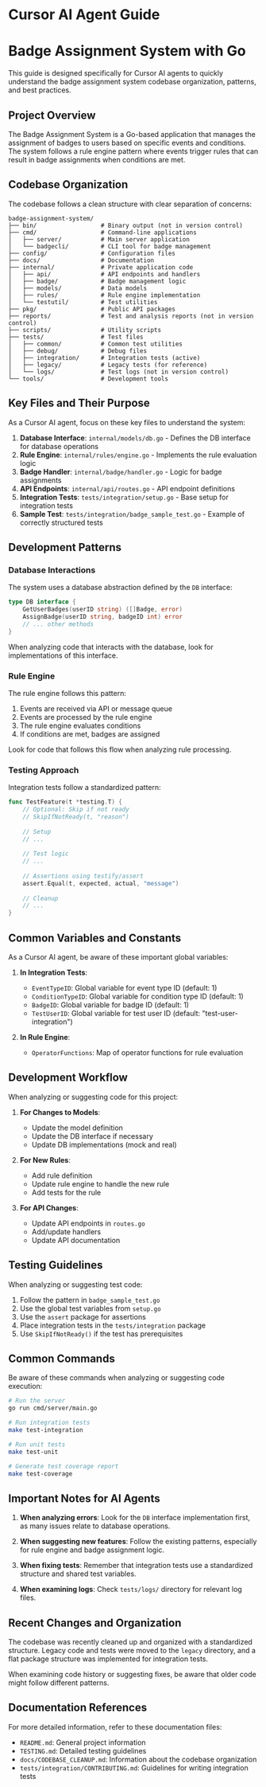 # Cursor AI Agent Guide
# Badge Assignment System with Go

This guide is designed specifically for Cursor AI agents to quickly understand the badge assignment system codebase organization, patterns, and best practices.

## Project Overview

The Badge Assignment System is a Go-based application that manages the assignment of badges to users based on specific events and conditions. The system follows a rule engine pattern where events trigger rules that can result in badge assignments when conditions are met.

## Codebase Organization

The codebase follows a clean structure with clear separation of concerns:

```
badge-assignment-system/
├── bin/                  # Binary output (not in version control)
├── cmd/                  # Command-line applications
│   ├── server/           # Main server application
│   └── badgecli/         # CLI tool for badge management
├── config/               # Configuration files
├── docs/                 # Documentation
├── internal/             # Private application code
│   ├── api/              # API endpoints and handlers
│   ├── badge/            # Badge management logic
│   ├── models/           # Data models
│   ├── rules/            # Rule engine implementation
│   └── testutil/         # Test utilities
├── pkg/                  # Public API packages
├── reports/              # Test and analysis reports (not in version control)
├── scripts/              # Utility scripts
├── tests/                # Test files
│   ├── common/           # Common test utilities
│   ├── debug/            # Debug files
│   ├── integration/      # Integration tests (active)
│   ├── legacy/           # Legacy tests (for reference)
│   └── logs/             # Test logs (not in version control)
└── tools/                # Development tools
```

## Key Files and Their Purpose

As a Cursor AI agent, focus on these key files to understand the system:

1. **Database Interface**: `internal/models/db.go` - Defines the DB interface for database operations
2. **Rule Engine**: `internal/rules/engine.go` - Implements the rule evaluation logic
3. **Badge Handler**: `internal/badge/handler.go` - Logic for badge assignments
4. **API Endpoints**: `internal/api/routes.go` - API endpoint definitions
5. **Integration Tests**: `tests/integration/setup.go` - Base setup for integration tests
6. **Sample Test**: `tests/integration/badge_sample_test.go` - Example of correctly structured tests

## Development Patterns

### Database Interactions

The system uses a database abstraction defined by the `DB` interface:

```go
type DB interface {
    GetUserBadges(userID string) ([]Badge, error)
    AssignBadge(userID string, badgeID int) error
    // ... other methods
}
```

When analyzing code that interacts with the database, look for implementations of this interface.

### Rule Engine

The rule engine follows this pattern:

1. Events are received via API or message queue
2. Events are processed by the rule engine
3. The rule engine evaluates conditions
4. If conditions are met, badges are assigned

Look for code that follows this flow when analyzing rule processing.

### Testing Approach

Integration tests follow a standardized pattern:

```go
func TestFeature(t *testing.T) {
    // Optional: Skip if not ready
    // SkipIfNotReady(t, "reason")
    
    // Setup
    // ...
    
    // Test logic
    // ...
    
    // Assertions using testify/assert
    assert.Equal(t, expected, actual, "message")
    
    // Cleanup
    // ...
}
```

## Common Variables and Constants

As a Cursor AI agent, be aware of these important global variables:

1. **In Integration Tests**:
   - `EventTypeID`: Global variable for event type ID (default: 1)
   - `ConditionTypeID`: Global variable for condition type ID (default: 1)
   - `BadgeID`: Global variable for badge ID (default: 1)
   - `TestUserID`: Global variable for test user ID (default: "test-user-integration")

2. **In Rule Engine**:
   - `OperatorFunctions`: Map of operator functions for rule evaluation

## Development Workflow

When analyzing or suggesting code for this project:

1. **For Changes to Models**:
   - Update the model definition
   - Update the DB interface if necessary
   - Update DB implementations (mock and real)

2. **For New Rules**:
   - Add rule definition
   - Update rule engine to handle the new rule
   - Add tests for the rule

3. **For API Changes**:
   - Update API endpoints in `routes.go`
   - Add/update handlers
   - Update API documentation

## Testing Guidelines

When analyzing or suggesting test code:

1. Follow the pattern in `badge_sample_test.go`
2. Use the global test variables from `setup.go`
3. Use the `assert` package for assertions
4. Place integration tests in the `tests/integration` package
5. Use `SkipIfNotReady()` if the test has prerequisites

## Common Commands

Be aware of these commands when analyzing or suggesting code execution:

```bash
# Run the server
go run cmd/server/main.go

# Run integration tests
make test-integration

# Run unit tests
make test-unit

# Generate test coverage report
make test-coverage
```

## Important Notes for AI Agents

1. **When analyzing errors**: Look for the `DB` interface implementation first, as many issues relate to database operations.

2. **When suggesting new features**: Follow the existing patterns, especially for rule engine and badge assignment logic.

3. **When fixing tests**: Remember that integration tests use a standardized structure and shared test variables.

4. **When examining logs**: Check `tests/logs/` directory for relevant log files.

## Recent Changes and Organization

The codebase was recently cleaned up and organized with a standardized structure. Legacy code and tests were moved to the `legacy` directory, and a flat package structure was implemented for integration tests. 

When examining code history or suggesting fixes, be aware that older code might follow different patterns.

## Documentation References

For more detailed information, refer to these documentation files:

- `README.md`: General project information
- `TESTING.md`: Detailed testing guidelines
- `docs/CODEBASE_CLEANUP.md`: Information about the codebase organization
- `tests/integration/CONTRIBUTING.md`: Guidelines for writing integration tests 
